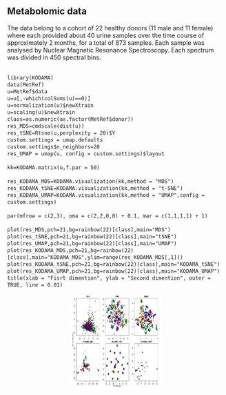 ## Metabolomic data

The data belong to a cohort of 22 healthy donors (11 male and 11 female) where each provided about 40 urine samples over the time course of approximately 2 months, for a total of 873 samples. Each sample was analysed by Nuclear Magnetic Resonance Spectroscopy. Each spectrum was divided in 450 spectral bins.

```

library(KODAMA)
data(MetRef)
u=MetRef$data
u=u[,-which(colSums(u)==0)]
u=normalization(u)$newXtrain
u=scaling(u)$newXtrain
class=as.numeric(as.factor(MetRef$donor))
res_MDS=cmdscale(dist(u))
res_tSNE=Rtsne(u,perplexity = 20)$Y
custom.settings = umap.defaults
custom.settings$n_neighbors=20
res_UMAP = umap(u, config = custom.settings)$layout

kk=KODAMA.matrix(u,f.par = 50)

res_KODAMA_MDS=KODAMA.visualization(kk,method = "MDS")
res_KODAMA_tSNE=KODAMA.visualization(kk,method = "t-SNE")
res_KODAMA_UMAP=KODAMA.visualization(kk,method = "UMAP",config = custom.settings)

par(mfrow = c(2,3), oma = c(2,2,0,0) + 0.1, mar = c(1,1,1,1) + 1)

plot(res_MDS,pch=21,bg=rainbow(22)[class],main="MDS")
plot(res_tSNE,pch=21,bg=rainbow(22)[class],main="tSNE")
plot(res_UMAP,pch=21,bg=rainbow(22)[class],main="UMAP")
plot(res_KODAMA_MDS,pch=21,bg=rainbow(22)[class],main="KODAMA_MDS",ylim=range(res_KODAMA_MDS[,1]))
plot(res_KODAMA_tSNE,pch=21,bg=rainbow(22)[class],main="KODAMA_tSNE")
plot(res_KODAMA_UMAP,pch=21,bg=rainbow(22)[class],main="KODAMA_UMAP")
title(xlab = "Fisrt dimention", ylab = "Second dimention", outer = TRUE, line = 0.01)
```
<p>
  <p align="center">
    <img src="https://github.com/ebtesam-rashid/KODAMA.Caccio/blob/main/Figures/metabolomics.png" alt="hello-light" height="220" width="210" />
  </p>
</p>



